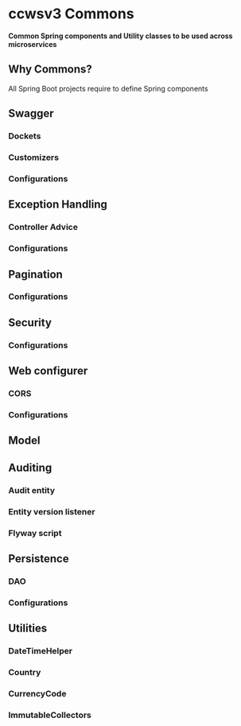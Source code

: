 # ccwsv3 Commons
**Common Spring components and Utility classes to be used across microservices**

## Why Commons?
All Spring Boot projects require to define Spring components

## Swagger

### Dockets

### Customizers

### Configurations

## Exception Handling

### Controller Advice

### Configurations

## Pagination

### Configurations

## Security

### Configurations

## Web configurer

### CORS

### Configurations

## Model

## Auditing

### Audit entity

### Entity version listener

### Flyway script

## Persistence

### DAO

### Configurations

## Utilities

### DateTimeHelper

### Country

### CurrencyCode

### ImmutableCollectors
